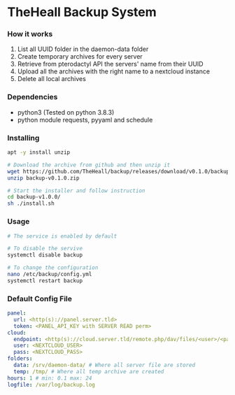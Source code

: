 # TheHeall Backup System

### How it works
1. List all UUID folder in the daemon-data folder
2. Create temporary archives for every server
4. Retrieve from pterodactyl API the servers' name from their UUID
3. Upload all the archives with the right name to a nextcloud instance 
4. Delete all local archives

### Dependencies
- python3 (Tested on python 3.8.3)
- python module requests, pyyaml and schedule

### Installing
```bash
apt -y install unzip

# Download the archive from github and then unzip it
wget https://github.com/TheHeall/backup/releases/download/v0.1.0/backup-v0.1.0.zip
unzip backup-v0.1.0.zip

# Start the installer and follow instruction
cd backup-v1.0.0/
sh ./install.sh
```

### Usage
```bash
# The service is enabled by default

# To disable the servive
systemctl disable backup

# To change the configuration
nano /etc/backup/config.yml
systemctl restart backup
```

### Default Config File
```yaml
panel:
  url: <http(s)://panel.server.tld>
  token: <PANEL_API_KEY with SERVER READ perm>
cloud:
  endpoint: <http(s)://cloud.server.tld/remote.php/dav/files/<user>/<path_to_folder>/>
  user: <NEXTCLOUD_USER>
  pass: <NEXTCLOUD_PASS>
folders:
  data: /srv/daemon-data/ # Where all server file are stored
  temp: /tmp/ # Where all temp archive are created
hours: 1 # min: 0.1 max: 24
logfile: /var/log/backup.log
```

